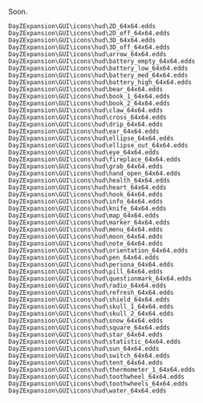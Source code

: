 Soon.

    DayZExpansion\GUI\icons\hud\2D_64x64.edds
    DayZExpansion\GUI\icons\hud\2D_off_64x64.edds
    DayZExpansion\GUI\icons\hud\3D_64x64.edds
    DayZExpansion\GUI\icons\hud\3D_off_64x64.edds
    DayZExpansion\GUI\icons\hud\arrow_64x64.edds
    DayZExpansion\GUI\icons\hud\battery_empty_64x64.edds
    DayZExpansion\GUI\icons\hud\battery_low_64x64.edds
    DayZExpansion\GUI\icons\hud\battery_med_64x64.edds
    DayZExpansion\GUI\icons\hud\battery_high_64x64.edds
    DayZExpansion\GUI\icons\hud\bear_64x64.edds
    DayZExpansion\GUI\icons\hud\book_1_64x64.edds
    DayZExpansion\GUI\icons\hud\book_2_64x64.edds
    DayZExpansion\GUI\icons\hud\claw_64x64.edds
    DayZExpansion\GUI\icons\hud\cross_64x64.edds
    DayZExpansion\GUI\icons\hud\drip_64x64.edds
    DayZExpansion\GUI\icons\hud\ear_64x64.edds
    DayZExpansion\GUI\icons\hud\ellipse_64x64.edds
    DayZExpansion\GUI\icons\hud\ellipse_out_64x64.edds
    DayZExpansion\GUI\icons\hud\eye_64x64.edds
    DayZExpansion\GUI\icons\hud\fireplace_64x64.edds
    DayZExpansion\GUI\icons\hud\grab_64x64.edds
    DayZExpansion\GUI\icons\hud\hand_open_64x64.edds
    DayZExpansion\GUI\icons\hud\health_64x64.edds
    DayZExpansion\GUI\icons\hud\heart_64x64.edds
    DayZExpansion\GUI\icons\hud\hook_64x64.edds
    DayZExpansion\GUI\icons\hud\info_64x64.edds
    DayZExpansion\GUI\icons\hud\knife_64x64.edds
    DayZExpansion\GUI\icons\hud\map_64x64.edds
    DayZExpansion\GUI\icons\hud\marker_64x64.edds
    DayZExpansion\GUI\icons\hud\menu_64x64.edds
    DayZExpansion\GUI\icons\hud\moon_64x64.edds
    DayZExpansion\GUI\icons\hud\note_64x64.edds
    DayZExpansion\GUI\icons\hud\orientation_64x64.edds
    DayZExpansion\GUI\icons\hud\pen_64x64.edds
    DayZExpansion\GUI\icons\hud\persona_64x64.edds
    DayZExpansion\GUI\icons\hud\pill_64x64.edds
    DayZExpansion\GUI\icons\hud\questionmark_64x64.edds
    DayZExpansion\GUI\icons\hud\radio_64x64.edds
    DayZExpansion\GUI\icons\hud\refresh_64x64.edds
    DayZExpansion\GUI\icons\hud\shield_64x64.edds
    DayZExpansion\GUI\icons\hud\skull_1_64x64.edds
    DayZExpansion\GUI\icons\hud\skull_2_64x64.edds
    DayZExpansion\GUI\icons\hud\snow_64x64.edds
    DayZExpansion\GUI\icons\hud\square_64x64.edds
    DayZExpansion\GUI\icons\hud\star_64x64.edds
    DayZExpansion\GUI\icons\hud\statistic_64x64.edds
    DayZExpansion\GUI\icons\hud\sun_64x64.edds
    DayZExpansion\GUI\icons\hud\switch_64x64.edds
    DayZExpansion\GUI\icons\hud\tent_64x64.edds
    DayZExpansion\GUI\icons\hud\thermometer_1_64x64.edds
    DayZExpansion\GUI\icons\hud\toothwheel_64x64.edds
    DayZExpansion\GUI\icons\hud\toothwheels_64x64.edds
    DayZExpansion\GUI\icons\hud\water_64x64.edds